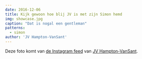 ```yaml
---
date: 2016-12-06
title: Kijk gewoon hoe blij JV is met zijn Simon hemd
img: showcase.jpg
caption: "Dat is nogal een gentleman"
patterns:
  - simon
author: 'JV Hampton-VanSant'
---
```


Deze foto komt van [de Instagram feed](https://www.instagram.com/p/BNsGBSVho4u/) van [JV Hampton-VanSant](http://jvhvs.com/).